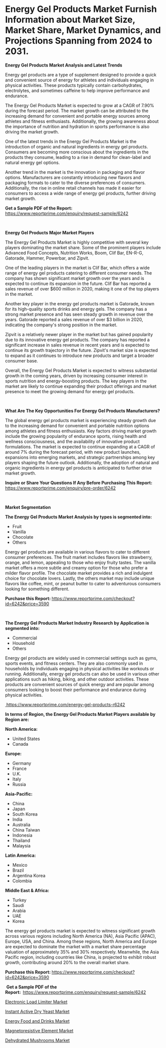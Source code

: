 <p><h1>Energy Gel Products Market Furnish Information about Market Size, Market Share, Market Dynamics, and Projections Spanning from 2024 to 2031.</h1></p><p><strong>Energy Gel Products Market Analysis and Latest Trends</strong></p>
<p><p>Energy gel products are a type of supplement designed to provide a quick and convenient source of energy for athletes and individuals engaging in physical activities. These products typically contain carbohydrates, electrolytes, and sometimes caffeine to help improve performance and endurance.</p><p>The Energy Gel Products Market is expected to grow at a CAGR of 7.90% during the forecast period. The market growth can be attributed to the increasing demand for convenient and portable energy sources among athletes and fitness enthusiasts. Additionally, the growing awareness about the importance of nutrition and hydration in sports performance is also driving the market growth.</p><p>One of the latest trends in the Energy Gel Products Market is the introduction of organic and natural ingredients in energy gel products. Consumers are becoming more conscious about the ingredients in the products they consume, leading to a rise in demand for clean-label and natural energy gel options.</p><p>Another trend in the market is the innovation in packaging and flavor options. Manufacturers are constantly introducing new flavors and packaging formats to cater to the diverse preferences of consumers. Additionally, the rise in online retail channels has made it easier for consumers to access a wide range of energy gel products, further driving market growth.</p></p>
<p><strong>Get a Sample PDF of the Report:&nbsp;</strong> <a href="https://www.reportprime.com/enquiry/request-sample/6242">https://www.reportprime.com/enquiry/request-sample/6242</a></p>
<p>&nbsp;</p>
<p><strong>Energy Gel Products Major Market Players</strong></p>
<p><p>The Energy Gel Products Market is highly competitive with several key players dominating the market share. Some of the prominent players include Advanced Food Concepts, Nutrition Works, Boom, Clif Bar, EN-R-G, Gatorade, Hammer, Powerbar, and Zipvit.</p><p>One of the leading players in the market is Clif Bar, which offers a wide range of energy gel products catering to different consumer needs. The company has shown significant market growth over the years and is expected to continue its expansion in the future. Clif Bar has reported a sales revenue of over $600 million in 2020, making it one of the top players in the market.</p><p>Another key player in the energy gel products market is Gatorade, known for its high-quality sports drinks and energy gels. The company has a strong market presence and has seen steady growth in revenue over the years. Gatorade reported a sales revenue of over $3 billion in 2020, indicating the company's strong position in the market.</p><p>Zipvit is a relatively newer player in the market but has gained popularity due to its innovative energy gel products. The company has reported a significant increase in sales revenue in recent years and is expected to continue its growth trajectory in the future. Zipvit's market size is expected to expand as it continues to introduce new products and target a broader consumer base.</p><p>Overall, the Energy Gel Products Market is expected to witness substantial growth in the coming years, driven by increasing consumer interest in sports nutrition and energy-boosting products. The key players in the market are likely to continue expanding their product offerings and market presence to meet the growing demand for energy gel products.</p></p>
<p>&nbsp;</p>
<p><strong>What Are The Key Opportunities For Energy Gel Products Manufacturers?</strong></p>
<p><p>The global energy gel products market is experiencing steady growth due to the increasing demand for convenient and portable nutrition options among athletes and fitness enthusiasts. Key factors driving market growth include the growing popularity of endurance sports, rising health and wellness consciousness, and the availability of innovative product formulations. The market is expected to continue expanding at a CAGR of around 7% during the forecast period, with new product launches, expansions into emerging markets, and strategic partnerships among key players shaping the future outlook. Additionally, the adoption of natural and organic ingredients in energy gel products is anticipated to further drive market growth.</p></p>
<p><strong>Inquire or Share Your Questions If Any Before Purchasing This Report:</strong> <a href="https://www.reportprime.com/enquiry/pre-order/6242">https://www.reportprime.com/enquiry/pre-order/6242</a></p>
<p>&nbsp;</p>
<p><strong>Market Segmentation</strong></p>
<p><strong>The Energy Gel Products Market Analysis by types is segmented into:</strong></p>
<p><ul><li>Fruit</li><li>Vanilla</li><li>Chocolate</li><li>Others</li></ul></p>
<p><p>Energy gel products are available in various flavors to cater to different consumer preferences. The fruit market includes flavors like strawberry, orange, and lemon, appealing to those who enjoy fruity tastes. The vanilla market offers a more subtle and creamy option for those who prefer a milder flavor profile. The chocolate market provides a rich and indulgent choice for chocolate lovers. Lastly, the others market may include unique flavors like coffee, mint, or peanut butter to cater to adventurous consumers looking for something different.</p></p>
<p><strong>Purchase this Report:&nbsp;</strong><a href="https://www.reportprime.com/checkout?id=6242&price=3590">https://www.reportprime.com/checkout?id=6242&price=3590</a></p>
<p>&nbsp;</p>
<p><strong>The Energy Gel Products Market Industry Research by Application is segmented into:</strong></p>
<p><ul><li>Commercial</li><li>Household</li><li>Others</li></ul></p>
<p><p>Energy gel products are widely used in commercial settings such as gyms, sports events, and fitness centers. They are also commonly used in households by individuals engaging in physical activities like workouts or running. Additionally, energy gel products can also be used in various other applications such as hiking, biking, and other outdoor activities. These products are convenient sources of quick energy and are popular among consumers looking to boost their performance and endurance during physical activities.</p></p>
<p><a href="https://www.reportprime.com/energy-gel-products-r6242">&nbsp;https://www.reportprime.com/energy-gel-products-r6242</a></p>
<p><strong>In terms of Region, the Energy Gel Products Market Players available by Region are:</strong></p>
<p>
    <p> <strong> North America: </strong>
        <ul>
            <li>United States</li>
            <li>Canada</li>
        </ul>
        </p> 
    <p> <strong> Europe: </strong>
        <ul>
            <li>Germany</li>
            <li>France</li>
            <li>U.K.</li>
            <li>Italy</li>
            <li>Russia</li>
        </ul>
        </p> 
    <p> <strong> Asia-Pacific: </strong>
        <ul>
            <li>China</li>
            <li>Japan</li>
            <li>South Korea</li>
            <li>India</li>
            <li>Australia</li>
            <li>China Taiwan</li>
            <li>Indonesia</li>
            <li>Thailand</li>
            <li>Malaysia</li>
        </ul>
        </p> 
    <p> <strong> Latin America: </strong>
        <ul>
            <li>Mexico</li>
            <li>Brazil</li>
            <li>Argentina Korea</li>
            <li>Colombia</li>
        </ul>
        </p> 
    <p> <strong> Middle East & Africa: </strong>
        <ul>
            <li>Turkey</li>
            <li>Saudi</li>
            <li>Arabia</li>
            <li>UAE</li>
            <li>Korea</li>
        </ul>
    </p>
    </p>
<p><p>The energy gel products market is expected to witness significant growth across various regions including North America (NA), Asia Pacific (APAC), Europe, USA, and China. Among these regions, North America and Europe are expected to dominate the market with a market share percentage valuation of approximately 35% and 30% respectively. Meanwhile, the Asia Pacific region, including countries like China, is projected to exhibit robust growth, contributing around 20% to the overall market share.</p></p>
<p><strong>Purchase this Report: </strong><a href="https://www.reportprime.com/checkout?id=6242&price=3590">https://www.reportprime.com/checkout?id=6242&price=3590</a></p>
<p>&nbsp;<strong>Get a Sample PDF of the Report:&nbsp;&nbsp;</strong><a href="https://www.reportprime.com/enquiry/request-sample/6242">https://www.reportprime.com/enquiry/request-sample/6242</a></p>
<p><strong></strong></p>
<p><p><a href="https://www.linkedin.com/pulse/insights-electronic-load-limiter-market-size-which-expanding-9iqtc?trackingId=a3tyZm1NRr%2Bh4YPkK81uHQ%3D%3D">Electronic Load Limiter Market</a></p><p><a href="https://github.com/marthawweekle/Market-Research-Report-List-2/blob/main/instant-active-dry-yeast-market.md">Instant Active Dry Yeast Market</a></p><p><a href="https://github.com/SheilaBruen2023/Market-Research-Report-List-2/blob/main/energy-food-and-drinks-market.md">Energy Food and Drinks Market</a></p><p><a href="https://www.linkedin.com/pulse/magnetoresistive-element-market-size-type-high-magnetic-field-applicationslow-azmcc?trackingId=qs7GBziKSl6cn%2FaQwH6fBw%3D%3D">Magnetoresistive Element Market</a></p><p><a href="https://github.com/HenrietteMills1/Market-Research-Report-List-2/blob/main/dehydrated-mushrooms-market.md">Dehydrated Mushrooms Market</a></p></p>